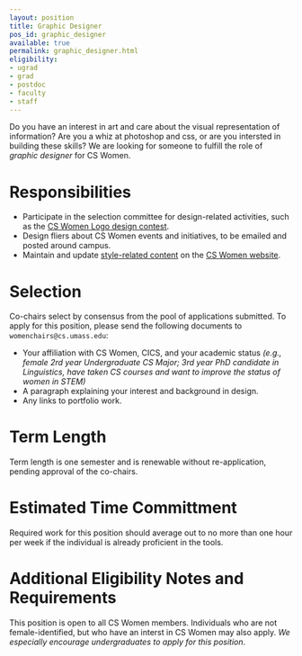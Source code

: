 ```yaml
---
layout: position
title: Graphic Designer
pos_id: graphic_designer
available: true
permalink: graphic_designer.html
eligibility:
- ugrad
- grad
- postdoc
- faculty
- staff
---
```


Do you have an interest in art and care about the visual representation of information? Are you a whiz at photoshop and css, or are you intersted in building these skills?  We are looking for someone to fulfill the role of _graphic designer_ for CS Women.

# Responsibilities

* Participate in the selection committee for design-related activities, such as the [CS Women Logo design contest](http://www.hostphotocontest.com/contest/cswlogo).
* Design fliers about CS Women events and initiatives, to be emailed and posted around campus.
* Maintain and update [style-related content](http://github.com/CSWomenUMass/cswomenumass.github.io) on the [CS Women website](http://cics.umass.edu/~women).

# Selection
Co-chairs select by consensus from the pool of applications submitted. To apply for this position, please send the following documents to `womenchairs@cs.umass.edu`:

* Your affiliation with CS Women, CICS, and your academic status _(e.g., female 2rd year Undergraduate CS Major; 3rd year PhD candidate in Linguistics, have taken CS courses and want to improve the status of women in STEM)_
* A paragraph explaining your interest and background in design.
* Any links to portfolio work.

# Term Length
Term length is one semester and is renewable without re-application, pending approval of the co-chairs.

# Estimated Time Committment
Required work for this position should average out to no more than one hour per week if the individual is already proficient in the tools. 

# Additional Eligibility Notes and Requirements
This position is open to all CS Women members. Individuals who are not female-identified, but who have an interst in CS Women may also apply. _We especially encourage undergraduates to apply for this position_. 
